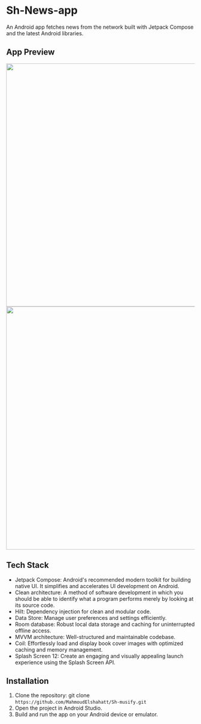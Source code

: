 # Sh-News-app

An Android app fetches news from the network built with Jetpack Compose and the latest Android libraries.


## App Preview


<img src="https://github.com/MahmoudElshahatt/Sh-News-app/assets/79477855/9859f3fe-2307-4610-a0bc-129c9c503c3f" width="900" height="650">

<img src="https://github.com/MahmoudElshahatt/Sh-News-app/assets/79477855/dbe5adf9-1ce8-4c21-acc9-091a8d9cfb31"  width="900" height="650">



## Tech Stack

* Jetpack Compose: Android's recommended modern toolkit for building native UI. It simplifies and accelerates UI development on Android.
* Clean architecture: A method of software development in which you should be able to identify what a program performs merely by looking at its source code.
* Hilt: Dependency injection for clean and modular code.
* Data Store: Manage user preferences and settings efficiently.
* Room database: Robust local data storage and caching for uninterrupted offline access.
* MVVM architecture: Well-structured and maintainable codebase.
* Coil: Effortlessly load and display book cover images with optimized caching and memory management.
* Splash Screen 12: Create an engaging and visually appealing launch experience using the Splash Screen API.


## Installation

1. Clone the repository: git clone `https://github.com/MahmoudElshahatt/Sh-musify.git`
2. Open the project in Android Studio.
3. Build and run the app on your Android device or emulator.


